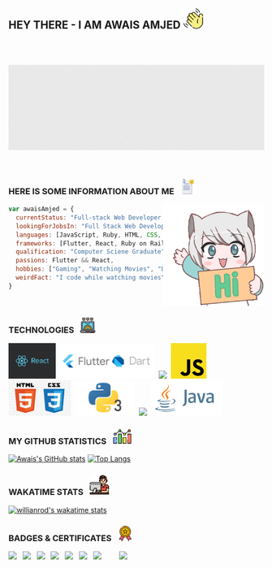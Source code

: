 ## HEY THERE - I AM AWAIS AMJED <img src="./waving-hand.png" height="40" align="justify"/>
<br><br>
<p align="center">
  <img src="404.gif"/>
</p>
<br>

### HERE IS SOME INFORMATION ABOUT ME &nbsp; <img src="./information.png" height="30" align="justify"/>

<img src="./hi.gif" width="200" align="right"/>

```js
var awaisAmjed = {
  currentStatus: "Full-stack Web Developer at LOOFT Inc.",
  lookingForJobsIn: "Full Stack Web Development" || "Mobile Development with Flutter",
  languages: [JavaScript, Ruby, HTML, CSS, Dart, Python, Java],
  frameworks: [Flutter, React, Ruby on Rails],
  qualification: "Computer Sciene Graduate",
  passions: Flutter && React,
  hobbies: ["Gaming", "Watching Movies", "Listening to Music"],
  weirdFact: "I code while watching movies",
}
```
<br>

### TECHNOLOGIES &nbsp; <img src="./technology.png" height="30" align="justify"/>

<img src="./react-logo.png" height="70" align="justify"/>&nbsp;&nbsp;<img src="./Flutter.png" height="70" align="justify"/>&nbsp;&nbsp;<img src="https://miro.medium.com/max/1000/1*lEXUSkEm6M6kIHmKP9HtWg.png" height="70" align="justify"/>&nbsp;&nbsp;<img src="./JavaScript.png" height="70" align="justify"/>&nbsp;&nbsp;<img src="./html_css.jpg" height="70" align="justify"/>&nbsp;&nbsp;<img src="./Python.webp" height="70" align="justify"/>&nbsp;&nbsp;<img src="https://www.vectorlogo.zone/logos/appwriteio/appwriteio-ar21.png" height="70" align="justify"/>&nbsp;&nbsp;<img src="./Java.png" height="70" align="justify"/>

### MY GITHUB STATISTICS &nbsp; <img src="./statistics.png" height="30" align="justify"/>

[![Awais's GitHub stats](https://github-readme-stats.vercel.app/api?username=awais-amjed&count_private=true&hide_title=true&show_icons=true&hide_border=true&theme=nightowl&bg_color=161B22)](https://github.com/anuraghazra/github-readme-stats)
[![Top Langs](https://github-readme-stats.vercel.app/api/top-langs/?username=awais-amjed&card_width=250&langs_count=6&hide_border=true&layout=compact&theme=nightowl&bg_color=161B22)](https://github.com/anuraghazra/github-readme-stats)

### WAKATIME STATS &nbsp; <img src="./computer.png" height="40" align="justify"/>

[![willianrod's wakatime stats](https://github-readme-stats.vercel.app/api/wakatime?username=awais_amjed&hide_border=true&langs_count=7&theme=nightowl&bg_color=161B22)](https://github.com/anuraghazra/github-readme-stats)


### BADGES & CERTIFICATES &nbsp; <img src="./medal.png" height="30" align="justify"/>

[<img src="https://api.accredible.com/v1/frontend/credential_website_embed_image/badge/55295752" height="120" align="justify"/>](https://api.accredible.com/v1/frontend/credential_website_embed_image/badge/52033964)&nbsp;&nbsp;
[<img src="https://api.accredible.com/v1/frontend/credential_website_embed_image/badge/54063078" height="120" align="justify"/>](https://api.accredible.com/v1/frontend/credential_website_embed_image/badge/52033964)&nbsp;&nbsp;
[<img src="https://api.accredible.com/v1/frontend/credential_website_embed_image/badge/52033964" height="120" align="justify"/>](https://api.accredible.com/v1/frontend/credential_website_embed_image/badge/52033964)&nbsp;&nbsp;
[<img src="https://api.accredible.com/v1/frontend/credential_website_embed_image/badge/49817923" height="120" align="justify"/>](https://api.accredible.com/v1/frontend/credential_website_embed_image/badge/49817923)&nbsp;&nbsp;
[<img src="https://api.accredible.com/v1/frontend/credential_website_embed_image/badge/47857885" height="120" align="justify"/>](https://api.accredible.com/v1/frontend/credential_website_embed_image/certificate/47857885)&nbsp;&nbsp;
[<img src="https://api.accredible.com/v1/frontend/credential_website_embed_image/badge/45950717" height="120" align="justify"/>](https://api.accredible.com/v1/frontend/credential_website_embed_image/certificate/45950717)&nbsp;&nbsp;
[<img src="https://res.cloudinary.com/practicaldev/image/fetch/s--7J0lDU97--/c_limit,f_auto,fl_progressive,q_80,w_375/https://dev-to-uploads.s3.amazonaws.com/uploads/badge/badge_image/166/appwrite-participant-adge.png" height="120"/>](https://dev.to/badge/appwrite-hackathon-on-dev-e2-80-94-participant)&nbsp;&nbsp;&nbsp;&nbsp;&nbsp;&nbsp;&nbsp;&nbsp;
[<img src="https://user-images.githubusercontent.com/73714615/181765128-39c76809-671d-4fc3-81e8-16bb9b658992.png" height="120" align="top"/>](https://www.udemy.com/certificate/UC-68648df5-a16c-44bc-9305-bf8e1aaa239e/)


